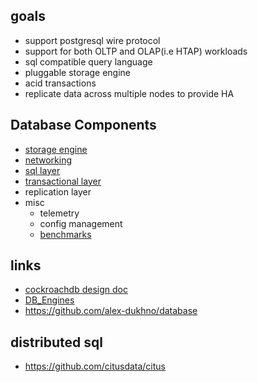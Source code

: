 ## goals

- support postgresql wire protocol
- support for both OLTP and OLAP(i.e HTAP) workloads
- sql compatible query language
- pluggable storage engine
- acid transactions
- replicate data across multiple nodes to provide HA


## Database Components

- [storage engine](./layers/storage/storage.md)
- [networking](./layers/networking/networking.md)
- [sql layer](./layers/sql-layer/sql.md)
- [transactional layer](./layers/transactional/transaction.md)
- replication layer
- misc
  - telemetry
  - config management
  - [benchmarks](https://github.com/brianfrankcooper/YCSB)


## links

- [cockroachdb design doc](https://github.com/cockroachdb/cockroach/blob/master/docs/design.md)
- [DB_Engines](https://db-engines.com/en/)
- https://github.com/alex-dukhno/database


## distributed sql
- https://github.com/citusdata/citus
